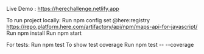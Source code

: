 Live Demo : https://herechallenge.netlify.app

To run project locally:
Run npm config set @here:registry https://repo.platform.here.com/artifactory/api/npm/maps-api-for-javascript/
Run npm install
Run npm start

For tests:
Run npm test
To show test coverage
Run npm test -- --coverage
